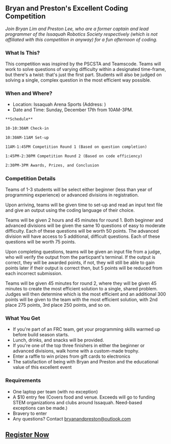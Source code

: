 ## Bryan and Preston's Excellent Coding Competition

_Join Bryan Lim and Preston Lee, who are a former captain and lead programmer of the Issaquah Robotics Society respectively (which is not affiliated with this competition in anyway) for a fun afternoon of coding._

### What Is This?

This competition was inspired by the PSCSTA and Teamscode. Teams will work to solve questions of varying difficulty within a designated time-frame, but there's a twist: that's just the first part. Students will also be judged on solving a single, complex question in the most efficient way possible.

### When and Where?

- Location: Issaquah Arena Sports (Address: )
- Date and Time: Sunday, December 17th from 10AM-3PM.

```markdown
**Schedule**

10-10:30AM Check-in 

10:30AM-11AM Set-up

11AM-1:45PM Competition Round 1 (Based on question completion)

1:45PM-2:30PM Competition Round 2 (Based on code efficiency)

2:30PM-3PM Awards, Prizes, and Conclusion

```

### Competition Details

Teams of 1-3 students will be select either beginner (less than year of programming experience) or advanced divisions in registration.

Upon arriving, teams will be given time to set-up and read an input text file and give an output using the coding language of their choice.

Teams will be given 2 hours and 45 minutes for round 1. Both beginner and advanced divisions will be given the same 10 questions of easy to moderate difficulty. Each of these questions will be worth 50 points. The advanced division will have access to 5 additional, difficult questions. Each of these questions will be worth 75 points.

Upon completing questions, teams will be given an input file from a judge, who will verify the output from the particpant's terminal. If the output is correct, they will be awarded points, if not, they will still be able to gain points later if their output is correct then, but 5 points will be reduced from each incorrect submission.

Teams will be given 45 minutes for round 2, where they will be given 45 minutes to create the most efficient solution to a single, shared problem. Judges will then determine which is the most efficient and an additional 300 points will be given to the team with the most efficient solution, with 2nd place 275 points, 3rd place 250 points, and so on.

### What You Get

- If you're part of an FRC team, get your programming skills warmed up before build season starts.
- Lunch, drinks, and snacks will be provided.
- If you're one of the top three finishers in either the beginner or advanced divisions, walk home with a custom-made trophy.
- Enter a raffle to win prizes from gift cards to electronics
- The satisfaction of being with Bryan and Preston and the educational value of this excellent event

### Requirements

- One laptop per team (with no exception)
- A $10 entry fee (Covers food and venue. Exceeds will go to funding STEM organizations and clubs around Issaquah. Need-based exceptions can be made.)
- Bravery to enter
- Any questions? Contact [bryanandpreston@outlook.com](mailto:bryanandpreston@outlook.com)

## [Register Now](https://docs.google.com/forms/d/e/1FAIpQLSc7D2XKKRAEHg5nh-6hQqkH01x5obfk_ppboBWnEB_yLM3fug/viewform?usp=sf_link)
